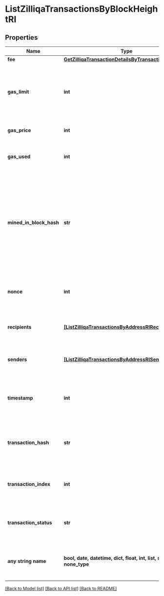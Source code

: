 # ListZilliqaTransactionsByBlockHeightRI


## Properties
Name | Type | Description | Notes
------------ | ------------- | ------------- | -------------
**fee** | [**GetZilliqaTransactionDetailsByTransactionIDRIFee**](GetZilliqaTransactionDetailsByTransactionIDRIFee.md) |  | 
**gas_limit** | **int** | Represents the maximum amount of gas allowed in the block in order to determine how many transactions it can fit. | 
**gas_price** | **int** | Defines the price of the gas. | 
**gas_used** | **int** | Defines how much of the gas for the block has been used. | 
**mined_in_block_hash** | **str** | Represents the hash of the block, which is its unique identifier. It represents a cryptographic digital fingerprint made by hashing the block header twice through the SHA256 algorithm. | 
**nonce** | **int** | Represents a random value that can be adjusted to satisfy the Proof of Work. | 
**recipients** | [**[ListZilliqaTransactionsByAddressRIRecipientsInner]**](ListZilliqaTransactionsByAddressRIRecipientsInner.md) | Defines an object array of the transaction recipients. | 
**senders** | [**[ListZilliqaTransactionsByAddressRISendersInner]**](ListZilliqaTransactionsByAddressRISendersInner.md) | Represents an object of addresses that provide the funds. | 
**timestamp** | **int** | Defines the exact date/time when this block was mined in Unix Timestamp. | 
**transaction_hash** | **str** | Represents the hash of the transaction, which is its unique identifier. | 
**transaction_index** | **int** | Defines the numeric representation of the transaction index. | 
**transaction_status** | **str** | Defines the status of the transaction, whether it is e.g. pending or complete. | 
**any string name** | **bool, date, datetime, dict, float, int, list, str, none_type** | any string name can be used but the value must be the correct type | [optional]

[[Back to Model list]](../README.md#documentation-for-models) [[Back to API list]](../README.md#documentation-for-api-endpoints) [[Back to README]](../README.md)


